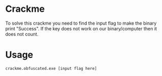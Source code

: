 # Crackme

To solve this crackme you need to find the input flag to make the binary print "Success". If the key does not work on our binary/computer then it does not count.

# Usage

```
crackme.obfuscated.exe [input flag here]
```